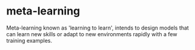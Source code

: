 # meta-learning
Meta-learning known as 'learning to learn', intends to design models that can learn new skills or adapt to new environments rapidly with a few training examples. 
